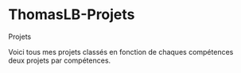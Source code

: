 # ThomasLB-Projets
Projets


Voici tous mes projets classés en fonction de chaques compétences <br>
deux projets par compétences.

